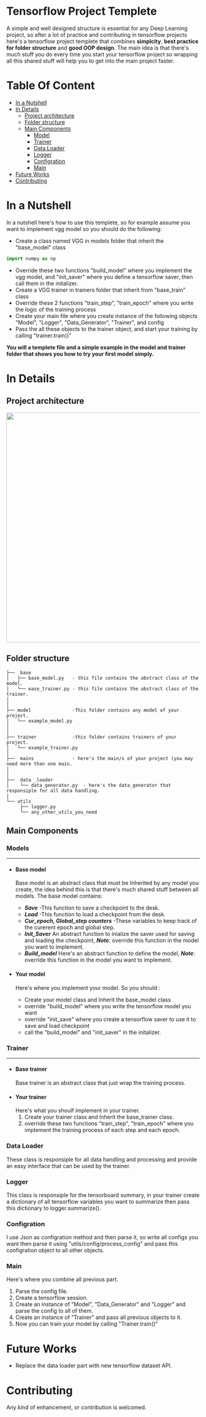 # Tensorflow Project Templete
A simple and well designed structure is essential for any Deep Learning project, so after a lot of practice and contributing in tensorflow projects here's a tensorflow project templete that combines   **simplcity**, **best practice for folder structure** and **good OOP design**.
The main idea is that there's much stuff you do every time you start your tensorflow project so wrapping all this shared stuff will help you to get into the main project faster.

# Table Of Content

-  [In a Nutshell](https://github.com/Mrgemy95/Tensorflow-Project-Templete#project-architecture)
-  [In Details](https://github.com/Mrgemy95/Tensorflow-Project-Templete#project-architecture)
    -  [Project architecture](https://github.com/Mrgemy95/Tensorflow-Project-Templete#project-architecture)
    -  [Folder structure](https://github.com/Mrgemy95/Tensorflow-Project-Templete#folder-structure)
    -  [ Main Components](https://github.com/Mrgemy95/Tensorflow-Project-Templete#main-components)
        -  [Model](https://github.com/Mrgemy95/Tensorflow-Project-Templete#model)
        -  [Trainer](https://github.com/Mrgemy95/Tensorflow-Project-Templete#ptrainer)
        -  [Data Loader](https://github.com/Mrgemy95/Tensorflow-Project-Templete#data-loader)
        -  [Logger](https://github.com/Mrgemy95/Tensorflow-Project-Templete#logger)
        -  [Configration](https://github.com/Mrgemy95/Tensorflow-Project-Templete#configration)
        -  [Main](https://github.com/Mrgemy95/Tensorflow-Project-Templete#main)
 -  [Future Works](https://github.com/Mrgemy95/Tensorflow-Project-Templete#future-works)
 -  [Contributing](https://github.com/Mrgemy95/Tensorflow-Project-Templete#Contributing)

# In a Nutshell   
In a nutshell here's how to use this templete, so for example assume you want to implement vgg model so you should do the following:
- Create a class named VGG in models folder that inherit the "base_model" class

```python
import numpy as np
  ```

- Override these two functions "build_model" where you implement the vgg model, and "init_saver" where you define a tensorflow saver, then call them in the initalizer.
- Create a VGG trainer in trainers folder that inherit from "base_train" class
- Override these 2 functions "train_step", "train_epoch" where you write the logic of the training process
- Create your main file where you create instance of the following objects "Model", "Logger", "Data_Generator", "Trainer", and config
- Pass the all these objects to the trainer object, and start your training by calling "trainer.train()" 

**You will a templete file and a simple example in the model and trainer folder that shows you how to try your first model simply.** 


# In Details

Project architecture 
--------------

<div align="center">

<img align="center" hight="600" width="600" src="https://github.com/Mrgemy95/Tensorflow-Project-Templete/blob/master/figures/diagram.png?raw=true">

</div>


Folder structure
--------------

```
├──  base
│   ├── base_model.py   - this file contains the abstract class of the model.
│   └── ease_trainer.py - this file contains the abstract class of the trainer.
│
│
├── model               -This folder contains any model of your project.
│   └── example_model.py
│
│
├── trainer             -this folder contains trainers of your project.
│   └── example_trainer.py
│   
├──  mains              - here's the main/s of your project (you may need more than one main.
│                         
│  
├──  data _loader  
│    └── data_generator.py  - here's the data_generator that responsiple for all data handling.
│ 
└── utils
     ├── logger.py
     └── any_other_utils_you_need

```


## Main Components

### Models
--------------
- #### **Base model**
    
    Base model is an abstract class that must be Inherited by any model you create, the idea behind this is that there's much shared stuff between all models.
    The base model contains:
    - ***Save*** -This function to save a checkpoint to the desk. 
    - ***Load*** -This function to load a checkpoint from the desk.
    - ***Cur_epoch, Global_step counters*** -These variables to keep track of the curerent epoch and global step.
    - ***Init_Saver*** An abstract function to inialize the saver used for saving and loading the checkpoint, ***Note***: override this function in the model you want to implement.
    - ***Build_model*** Here's an abstract function to define the model, ***Note***: override this function in the model you want to implement.
- #### **Your model**
    Here's where you implement your model.
    So you should :
    - Create your model class and Inherit the base_model class
    - override "build_model" where you write the tensorflow model you want
    - override "init_save" where you create a tensorflow saver to use it to save and load checkpoint
    - call the "build_model" and "init_saver" in the initalizer.

### Trainer
--------------
- #### **Base trainer**
    Base trainer is an abstract class that just wrap the training process.
- #### **Your trainer**
     Here's what you shoulf implement in your trainer.
    1. Create your trainer class and Inherit the base_trainer class.
    2. override these two functions "train_step", "train_epoch" where you implement the training process of each step and each epoch.
### Data Loader
These class is responsiple for all data handling and processing and provide an easy interface that can be used by the trainer.
### Logger
This class is responsiple for the tensorboard summary, in your trainer create a dictionary of all tensorflow variables you want to summarize then pass this dictionary to logger.summarize().
### Configration
I use Json as configration method and then parse it, so write all configs you want then parse it using "utils/config/process_config" and pass this configration object to all other objects.
### Main
Here's where you combine all previous part.
1. Parse the config file.
2. Create a tensorflow session.
2. Create an instance of "Model", "Data_Generator" and "Logger" and parse the config to all of them.
3. Create an instance of "Trainer" and pass all previous objects to it.
4. Now you can train your model by calling "Trainer.train()"


# Future Works
- Replace the data loader part with new tensorflow dataset API.

# Contributing
Any kind of enhancement, or contribution is welcomed.
